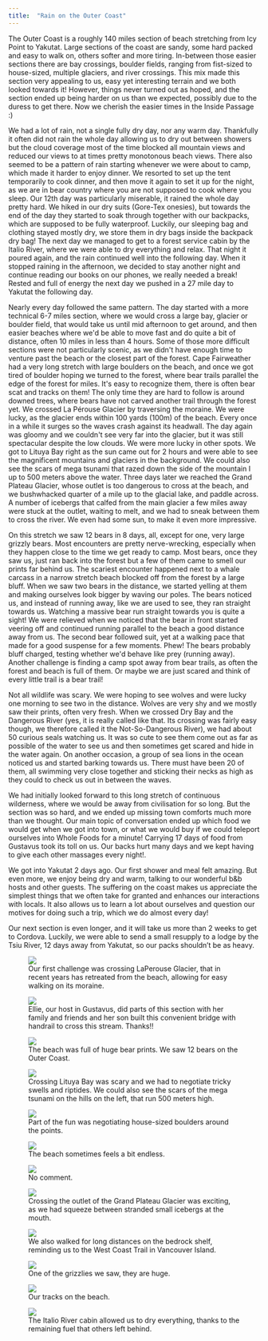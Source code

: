 ```yaml
---
title:  "Rain on the Outer Coast"
---
```


The Outer Coast is a roughly 140 miles section of beach stretching from Icy Point to Yakutat. Large sections of the coast are sandy, some hard packed and easy to walk on, others softer and more tiring. In-between those easier sections there are bay crossings, boulder fields, ranging from fist-sized to house-sized, multiple glaciers, and river crossings. This mix made this section very appealing to us, easy yet interesting terrain and we both looked towards it! However, things never turned out as hoped, and the section ended up being harder on us than we expected, possibly due to the duress to get there. Now we cherish the easier times in the Inside Passage :)


We had a lot of rain, not a single fully dry day, nor any warm day. Thankfully it often did not rain the whole day allowing us to dry out between showers but the cloud coverage most of the time blocked all mountain views and reduced our views to at times pretty monotonous beach views. There also seemed to be a pattern of rain starting whenever we were about to camp, which made it harder to enjoy dinner. We resorted to set up the tent temporarily to cook dinner, and then move it again to set it up for the night, as we are in bear country where you are not supposed to cook where you sleep. Our 12th day was particularly miserable, it rained the whole day pretty hard. We hiked in our dry suits (Gore-Tex onesies), but towards the end of the day they started to soak through together with our backpacks, which are supposed to be fully waterproof. Luckily, our sleeping bag and clothing stayed mostly dry, we store them in dry bags inside the backpack dry bag! The next day we managed to get to a forest service cabin by the Italio River, where we were able to dry everything and relax. That night it poured again, and the rain continued well into the following day. When it stopped raining in the afternoon, we decided to stay another night and continue reading our books on our phones, we really needed a break! Rested and full of energy the next day we pushed in a 27 mile day to Yakutat the following day.

Nearly every day followed the same pattern. The day started with a more technical 6-7 miles section, where we would cross a large bay, glacier or boulder field, that would take us until mid afternoon to get around, and then easier beaches where we'd be able to move fast and do quite a bit of distance, often 10 miles in less than 4 hours. Some of those more difficult sections were not particularly scenic, as we didn't have enough time to venture past the beach or the closest part of the forest. Cape Fairweather had a very long stretch with large boulders on the beach, and once we got tired of boulder hoping we turned to the forest, where bear trails parallel the edge of the forest for miles. It's easy to recognize them, there is often bear scat and tracks on them! The only time they are hard to follow is around downed trees, where bears have not carved another trail through the forest yet. We crossed La Pérouse Glacier by traversing the moraine. We were lucky, as the glacier ends within 100 yards (100m) of the beach. Every once in a while it surges so the waves crash against its headwall. The day again was gloomy and we couldn't see very far into the glacier, but it was still spectacular despite the low clouds. We were more lucky in other spots. We got to Lituya Bay right as the sun came out for 2 hours and were able to see the magnificent mountains and glaciers in the background. We could also see the scars of mega tsunami that razed down the side of the mountain I up to 500 meters above the water. Three days later we reached the Grand Plateau Glacier, whose outlet is too dangerous to cross at the beach, and we bushwhacked quarter of a mile up to the glacial lake, and paddle across. A number of icebergs that calfed from the main glacier a few miles away were stuck at the outlet, waiting to melt, and we had to sneak between them to cross the river. We even had some sun, to make it even more impressive.  

On this stretch we saw 12 bears in 8 days, all, except for one, very large grizzly bears. Most encounters are pretty nerve-wrecking, especially when they happen close to the time we get ready to camp. Most bears, once they saw us, just ran back into the forest but a few of them came to smell our prints far behind us. The scariest encounter happened next to a whale carcass in a narrow stretch beach blocked off from the forest   by a large bluff. When we saw two bears in the distance, we started yelling at them and making ourselves look bigger by waving our poles. The bears noticed us, and instead of running away, like we are used to see, they ran straight towards us. Watching a massive bear run straight towards you is quite a sight! We were relieved when we noticed that the bear in front started veering off and continued running parallel to the beach a good distance away from us. The second bear followed suit, yet at a walking pace that made for a good suspense for a few moments. Phew! The bears probably bluff charged, testing whether we'd behave like prey (running away). Another challenge is finding a camp spot away from bear trails, as often the forest and beach is full of them. Or maybe we are just scared and think of every little trail is a bear trail!

Not all wildlife was scary. We were hoping to see wolves and were lucky one morning to see two in the distance. Wolves are very shy and we mostly saw their prints, often very fresh. When we crossed Dry Bay and the Dangerous River (yes, it is really called like that. Its crossing was fairly easy though, we therefore called it the Not-So-Dangerous River), we had about 50 curious seals watching us. It was so cute to see them come out as far as possible of the water to see us and then sometimes get scared and hide in the water again. On another occasion, a group of sea lions in the ocean noticed us and started barking towards us. There must have been 20 of them, all swimming very close together and sticking their necks as high as they could to check us out in between the waves.

We had initially looked forward to this long stretch of continuous wilderness, where we would be away from civilisation for so long. But the section was so hard, and we ended up missing town comforts much more than we thought. Our main topic of conversation ended up which food we would get when we got into town, or what we would buy if we could teleport ourselves into Whole Foods for a minute! Carrying 17 days of food from Gustavus  took its toll on us. Our backs hurt many days and we kept having to give each other massages every night!.

We got into Yakutat 2 days ago. Our first shower and meal felt amazing. But even more, we enjoy being dry and warm, talking
 to our wonderful b&b hosts and other guests. The suffering on the coast makes us appreciate the simplest things that we often take for granted and enhances our interactions with locals. It also allows us to learn a lot about ourselves and question our motives for doing such a trip, which we do almost every day!

Our next section is even longer, and it will take us more than 2 weeks to get to Cordova. Luckily, we were able to send a small resupply to a lodge by the Tsiu River, 12 days away from Yakutat, so our packs shouldn’t be as heavy.


<figure>
    <img src="/assets/images/05-19/laperouse.jpeg">
    <figcaption>
 Our first challenge was crossing LaPerouse Glacier, that in recent years has retreated  from the beach, allowing for easy walking on its moraine.
    </figcaption>
</figure>

<figure>
    <img src="/assets/images/05-19/bridge.jpeg">
    <figcaption>
Ellie, our host in Gustavus, did parts of this section with her family and friends and her son built this convenient bridge with handrail to cross this stream. Thanks!!
    </figcaption>
</figure>

<figure>
    <img src="/assets/images/05-19/prints.jpeg">
    <figcaption>
The beach was full of huge bear prints. We saw 12 bears on the Outer Coast.
    </figcaption>
</figure>

<figure>
    <img src="/assets/images/05-19/lituya.jpeg">
    <figcaption>
Crossing Lituya Bay was scary and we had to negotiate tricky swells and riptides. We could also see the scars of the mega tsunami on the hills on the left, that run 500 meters high. 
    </figcaption>
</figure>

<figure>
    <img src="/assets/images/05-19/house.jpeg">
    <figcaption>
Part of the fun was negotiating house-sized boulders around the points.
    </figcaption>
</figure>

<figure>
    <img src="/assets/images/05-19/endless.jpeg">
    <figcaption>
The beach sometimes feels a bit endless.
    </figcaption>
</figure>

<figure>
    <img src="/assets/images/05-19/pain.jpeg">
    <figcaption>
No comment.
    </figcaption>
</figure>

<figure>
    <img src="/assets/images/05-19/bergs.jpeg">
    <figcaption>
Crossing the outlet of the Grand Plateau Glacier was exciting, as we had squeeze between stranded small icebergs at the mouth. 
    </figcaption>
</figure>

<figure>
    <img src="/assets/images/05-19/shelf.jpeg">
    <figcaption>
We also walked for long distances on the bedrock shelf, reminding us to the West Coast Trail in Vancouver Island.
    </figcaption>
</figure>

<figure>
    <img src="/assets/images/05-19/bear.jpeg">
    <figcaption>
One of the grizzlies we saw, they are huge.
    </figcaption>
</figure>

<figure>
    <img src="/assets/images/05-19/tracks.jpeg">
    <figcaption>
Our tracks on the beach.
    </figcaption>
</figure>

<figure>
    <img src="/assets/images/05-19/dry.jpeg">
    <figcaption>
The Italio River cabin allowed us to dry everything, thanks to the remaining fuel that others left behind.
    </figcaption>
</figure>



